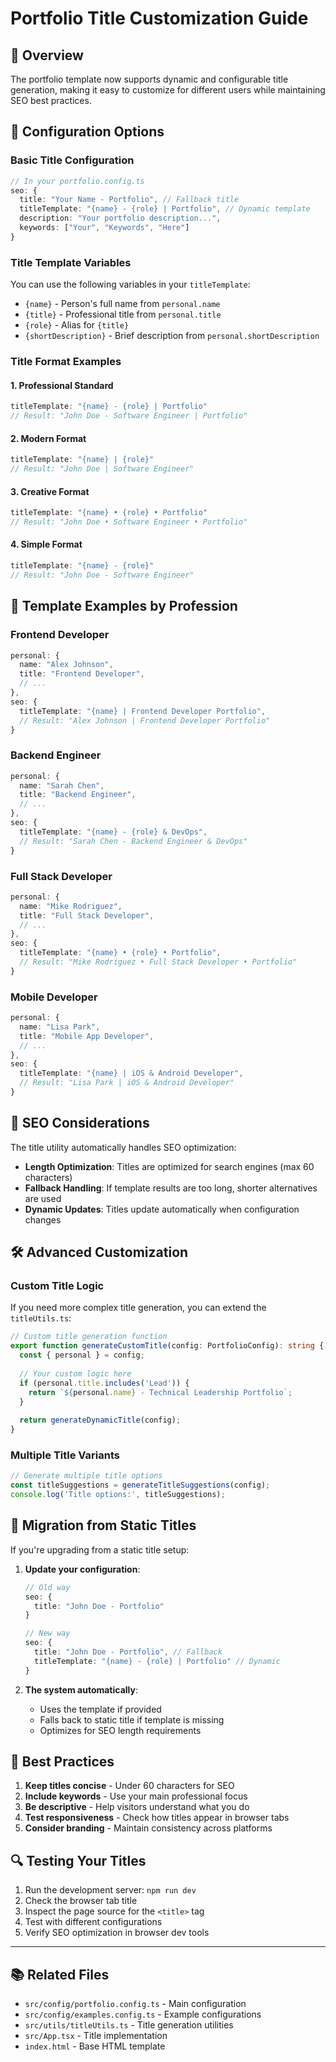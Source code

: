 # Portfolio Title Customization Guide

## 🎯 Overview

The portfolio template now supports dynamic and configurable title generation, making it easy to customize for different users while maintaining SEO best practices.

## 🔧 Configuration Options

### Basic Title Configuration

```typescript
// In your portfolio.config.ts
seo: {
  title: "Your Name - Portfolio", // Fallback title
  titleTemplate: "{name} - {role} | Portfolio", // Dynamic template
  description: "Your portfolio description...",
  keywords: ["Your", "Keywords", "Here"]
}
```

### Title Template Variables

You can use the following variables in your `titleTemplate`:

- `{name}` - Person's full name from `personal.name`
- `{title}` - Professional title from `personal.title`
- `{role}` - Alias for `{title}`
- `{shortDescription}` - Brief description from `personal.shortDescription`

### Title Format Examples

#### 1. Professional Standard
```typescript
titleTemplate: "{name} - {role} | Portfolio"
// Result: "John Doe - Software Engineer | Portfolio"
```

#### 2. Modern Format
```typescript
titleTemplate: "{name} | {role}"
// Result: "John Doe | Software Engineer"
```

#### 3. Creative Format
```typescript
titleTemplate: "{name} • {role} • Portfolio"
// Result: "John Doe • Software Engineer • Portfolio"
```

#### 4. Simple Format
```typescript
titleTemplate: "{name} - {role}"
// Result: "John Doe - Software Engineer"
```

## 🎨 Template Examples by Profession

### Frontend Developer
```typescript
personal: {
  name: "Alex Johnson",
  title: "Frontend Developer",
  // ...
},
seo: {
  titleTemplate: "{name} | Frontend Developer Portfolio",
  // Result: "Alex Johnson | Frontend Developer Portfolio"
}
```

### Backend Engineer
```typescript
personal: {
  name: "Sarah Chen",
  title: "Backend Engineer",
  // ...
},
seo: {
  titleTemplate: "{name} - {role} & DevOps",
  // Result: "Sarah Chen - Backend Engineer & DevOps"
}
```

### Full Stack Developer
```typescript
personal: {
  name: "Mike Rodriguez",
  title: "Full Stack Developer",
  // ...
},
seo: {
  titleTemplate: "{name} • {role} • Portfolio",
  // Result: "Mike Rodriguez • Full Stack Developer • Portfolio"
}
```

### Mobile Developer
```typescript
personal: {
  name: "Lisa Park",
  title: "Mobile App Developer",
  // ...
},
seo: {
  titleTemplate: "{name} | iOS & Android Developer",
  // Result: "Lisa Park | iOS & Android Developer"
}
```

## 📱 SEO Considerations

The title utility automatically handles SEO optimization:

- **Length Optimization**: Titles are optimized for search engines (max 60 characters)
- **Fallback Handling**: If template results are too long, shorter alternatives are used
- **Dynamic Updates**: Titles update automatically when configuration changes

## 🛠️ Advanced Customization

### Custom Title Logic

If you need more complex title generation, you can extend the `titleUtils.ts`:

```typescript
// Custom title generation function
export function generateCustomTitle(config: PortfolioConfig): string {
  const { personal } = config;
  
  // Your custom logic here
  if (personal.title.includes('Lead')) {
    return `${personal.name} - Technical Leadership Portfolio`;
  }
  
  return generateDynamicTitle(config);
}
```

### Multiple Title Variants

```typescript
// Generate multiple title options
const titleSuggestions = generateTitleSuggestions(config);
console.log('Title options:', titleSuggestions);
```

## 🔄 Migration from Static Titles

If you're upgrading from a static title setup:

1. **Update your configuration**:
   ```typescript
   // Old way
   seo: {
     title: "John Doe - Portfolio"
   }
   
   // New way
   seo: {
     title: "John Doe - Portfolio", // Fallback
     titleTemplate: "{name} - {role} | Portfolio" // Dynamic
   }
   ```

2. **The system automatically**:
   - Uses the template if provided
   - Falls back to static title if template is missing
   - Optimizes for SEO length requirements

## 🎯 Best Practices

1. **Keep titles concise** - Under 60 characters for SEO
2. **Include keywords** - Use your main professional focus
3. **Be descriptive** - Help visitors understand what you do
4. **Test responsiveness** - Check how titles appear in browser tabs
5. **Consider branding** - Maintain consistency across platforms

## 🔍 Testing Your Titles

1. Run the development server: `npm run dev`
2. Check the browser tab title
3. Inspect the page source for the `<title>` tag
4. Test with different configurations
5. Verify SEO optimization in browser dev tools

---

## 📚 Related Files

- `src/config/portfolio.config.ts` - Main configuration
- `src/config/examples.config.ts` - Example configurations
- `src/utils/titleUtils.ts` - Title generation utilities
- `src/App.tsx` - Title implementation
- `index.html` - Base HTML template

